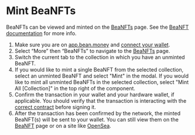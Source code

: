 # Mint BeaNFTs

BeaNFTs can be viewed and minted on the [BeaNFTs](https://app.bean.money/#/nft) page. See the [BeaNFT documentation](../../additional-resources/beanfts.md) for more info.

1. Make sure you are on [app.bean.money](https://app.bean.money/) and [connect your wallet](../getting-started/connect-wallet.md).
2. Select “More” then “BeaNFTs” to navigate to the [BeaNFTs](https://app.bean.money/#/nft) page.
3. Switch the current tab to the collection in which you have an unminted BeaNFT.
4. If you would like to mint a single BeaNFT from the selected collection, select an unminted BeaNFT and select "Mint" in the modal. If you would like to mint all unminted BeaNFTs in the selected collection, select "Mint All \[Collection]" in the top right of the component.
5. Confirm the transaction in your wallet and your hardware wallet, if applicable. You should verify that the transaction is interacting with the [correct contract](../../additional-resources/contracts.md) before signing it.
6. After the transaction has been confirmed by the network, the minted BeaNFT(s) will be sent to your wallet. You can still view them on the [BeaNFT](https://app.bean.money/#/nft) page or on a site like [OpenSea](https://opensea.io/account).
